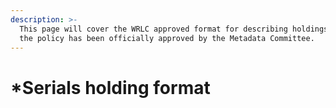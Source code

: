 ```yaml
---
description: >-
  This page will cover the WRLC approved format for describing holdings after
  the policy has been officially approved by the Metadata Committee.
---
```


# \*Serials holding format

